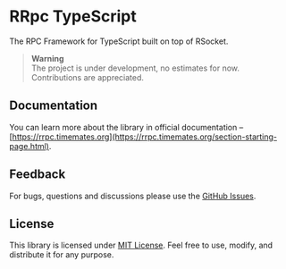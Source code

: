 # RRpc TypeScript
The RPC Framework for TypeScript built on top of RSocket.

> **Warning** <br>
> The project is under development, no estimates for now. Contributions are appreciated.

## Documentation

You can learn more about the library in official documentation – [https://rrpc.timemates.org](https://rrpc.timemates.org/section-starting-page.html).

## Feedback

For bugs, questions and discussions please use
the [GitHub Issues](https://github.com/timemates/rrpc-ts/issues).

## License

This library is licensed under [MIT License](LICENSE). Feel free to use, modify, and distribute it for any purpose.
